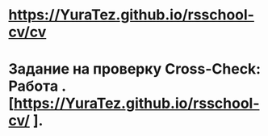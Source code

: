# https://YuraTez.github.io/rsschool-cv/cv
#  Задание на проверку Cross-Check: Работа .[https://YuraTez.github.io/rsschool-cv/ ].
